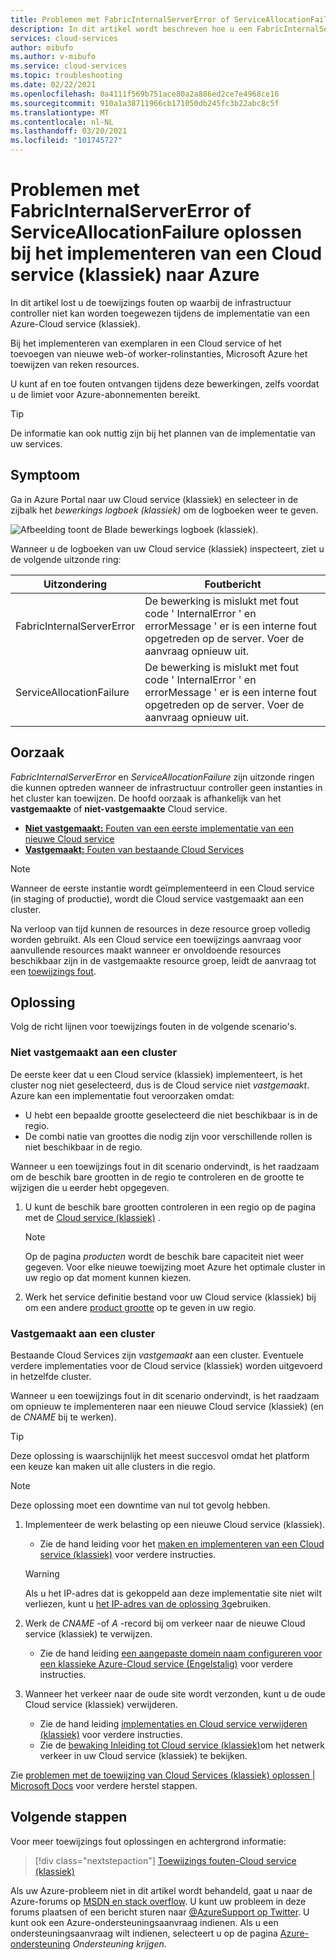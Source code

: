```yaml
---
title: Problemen met FabricInternalServerError of ServiceAllocationFailure oplossen bij het implementeren van een Cloud service (klassiek) naar Azure | Microsoft Docs
description: In dit artikel wordt beschreven hoe u een FabricInternalServerError-of ServiceAllocationFailure-uitzonde ring oplost bij het implementeren van een Cloud service (klassiek) naar Azure.
services: cloud-services
author: mibufo
ms.author: v-mibufo
ms.service: cloud-services
ms.topic: troubleshooting
ms.date: 02/22/2021
ms.openlocfilehash: 0a4111f569b751ace80a2a886ed2ce7e4968ce16
ms.sourcegitcommit: 910a1a38711966cb171050db245fc3b22abc8c5f
ms.translationtype: MT
ms.contentlocale: nl-NL
ms.lasthandoff: 03/20/2021
ms.locfileid: "101745727"
---
```

# <a name="troubleshoot-fabricinternalservererror-or-serviceallocationfailure-when-deploying-a-cloud-service-classic-to-azure"></a>Problemen met FabricInternalServerError of ServiceAllocationFailure oplossen bij het implementeren van een Cloud service (klassiek) naar Azure

In dit artikel lost u de toewijzings fouten op waarbij de infrastructuur controller niet kan worden toegewezen tijdens de implementatie van een Azure-Cloud service (klassiek).

Bij het implementeren van exemplaren in een Cloud service of het toevoegen van nieuwe web-of worker-rolinstanties, Microsoft Azure het toewijzen van reken resources.

U kunt af en toe fouten ontvangen tijdens deze bewerkingen, zelfs voordat u de limiet voor Azure-abonnementen bereikt.

> [!TIP]
> De informatie kan ook nuttig zijn bij het plannen van de implementatie van uw services.

## <a name="symptom"></a>Symptoom

Ga in Azure Portal naar uw Cloud service (klassiek) en selecteer in de zijbalk het *bewerkings logboek (klassiek)* om de logboeken weer te geven.

![Afbeelding toont de Blade bewerkings logboek (klassiek).](./media/cloud-services-troubleshoot-fabric-internal-server-error/cloud-services-troubleshoot-allocation-logs.png)

Wanneer u de logboeken van uw Cloud service (klassiek) inspecteert, ziet u de volgende uitzonde ring:

|Uitzondering  |Foutbericht  |
|---------|---------|
FabricInternalServerError     |De bewerking is mislukt met fout code ' InternalError ' en errorMessage ' er is een interne fout opgetreden op de server. Voer de aanvraag opnieuw uit.|
|ServiceAllocationFailure     |De bewerking is mislukt met fout code ' InternalError ' en errorMessage ' er is een interne fout opgetreden op de server. Voer de aanvraag opnieuw uit.|

## <a name="cause"></a>Oorzaak

*FabricInternalServerError* en *ServiceAllocationFailure* zijn uitzonde ringen die kunnen optreden wanneer de infrastructuur controller geen instanties in het cluster kan toewijzen. De hoofd oorzaak is afhankelijk van het **vastgemaakte** of **niet-vastgemaakte** Cloud service.

- [**Niet vastgemaakt:** Fouten van een eerste implementatie van een nieuwe Cloud service](#not-pinned-to-a-cluster)
- [**Vastgemaakt:** Fouten van bestaande Cloud Services](#pinned-to-a-cluster)

> [!NOTE]
> Wanneer de eerste instantie wordt geïmplementeerd in een Cloud service (in staging of productie), wordt die Cloud service vastgemaakt aan een cluster.
>
> Na verloop van tijd kunnen de resources in deze resource groep volledig worden gebruikt. Als een Cloud service een toewijzings aanvraag voor aanvullende resources maakt wanneer er onvoldoende resources beschikbaar zijn in de vastgemaakte resource groep, leidt de aanvraag tot een [toewijzings fout](cloud-services-allocation-failures.md).

## <a name="solution"></a>Oplossing

Volg de richt lijnen voor toewijzings fouten in de volgende scenario's.

### <a name="not-pinned-to-a-cluster"></a>Niet vastgemaakt aan een cluster

De eerste keer dat u een Cloud service (klassiek) implementeert, is het cluster nog niet geselecteerd, dus is de Cloud service niet *vastgemaakt*. Azure kan een implementatie fout veroorzaken omdat:

- U hebt een bepaalde grootte geselecteerd die niet beschikbaar is in de regio.
- De combi natie van groottes die nodig zijn voor verschillende rollen is niet beschikbaar in de regio.

Wanneer u een toewijzings fout in dit scenario ondervindt, is het raadzaam om de beschik bare grootten in de regio te controleren en de grootte te wijzigen die u eerder hebt opgegeven.

1. U kunt de beschik bare grootten controleren in een regio op de pagina met de [Cloud service (klassiek)](https://azure.microsoft.com/global-infrastructure/services/?products=cloud-services) .

    > [!NOTE]
    > Op de pagina *producten* wordt de beschik bare capaciteit niet weer gegeven. Voor elke nieuwe toewijzing moet Azure het optimale cluster in uw regio op dat moment kunnen kiezen.

1. Werk het service definitie bestand voor uw Cloud service (klassiek) bij om een andere [product grootte](cloud-services-sizes-specs.md#configure-sizes-for-cloud-services) op te geven in uw regio.

### <a name="pinned-to-a-cluster"></a>Vastgemaakt aan een cluster

Bestaande Cloud Services zijn *vastgemaakt* aan een cluster. Eventuele verdere implementaties voor de Cloud service (klassiek) worden uitgevoerd in hetzelfde cluster.

Wanneer u een toewijzings fout in dit scenario ondervindt, is het raadzaam om opnieuw te implementeren naar een nieuwe Cloud service (klassiek) (en de *CNAME* bij te werken).

> [!TIP]
> Deze oplossing is waarschijnlijk het meest succesvol omdat het platform een keuze kan maken uit alle clusters in die regio.

> [!NOTE]
> Deze oplossing moet een downtime van nul tot gevolg hebben.

1. Implementeer de werk belasting op een nieuwe Cloud service (klassiek).
    - Zie de hand leiding voor het [maken en implementeren van een Cloud service (klassiek)](cloud-services-how-to-create-deploy-portal.md) voor verdere instructies.

    > [!WARNING]
    > Als u het IP-adres dat is gekoppeld aan deze implementatie site niet wilt verliezen, kunt u [het IP-adres van de oplossing 3](cloud-services-allocation-failures.md#solutions)gebruiken.

1. Werk de *CNAME* -of *A* -record bij om verkeer naar de nieuwe Cloud service (klassiek) te verwijzen.
    - Zie de hand leiding [een aangepaste domein naam configureren voor een klassieke Azure-Cloud service (Engelstalig)](cloud-services-custom-domain-name-portal.md#understand-cname-and-a-records) voor verdere instructies.

1. Wanneer het verkeer naar de oude site wordt verzonden, kunt u de oude Cloud service (klassiek) verwijderen.
    - Zie de hand leiding [implementaties en Cloud service verwijderen (klassiek)](cloud-services-how-to-manage-portal.md#delete-deployments-and-a-cloud-service) voor verdere instructies.
    - Zie de [bewaking Inleiding tot Cloud service (klassiek)](cloud-services-how-to-monitor.md)om het netwerk verkeer in uw Cloud service (klassiek) te bekijken.

Zie [problemen met de toewijzing van Cloud Services (klassiek) oplossen | Microsoft Docs](cloud-services-allocation-failures.md#common-issues) voor verdere herstel stappen.

## <a name="next-steps"></a>Volgende stappen

Voor meer toewijzings fout oplossingen en achtergrond informatie:

> [!div class="nextstepaction"]
> [Toewijzings fouten-Cloud service (klassiek)](cloud-services-allocation-failures.md)

Als uw Azure-probleem niet in dit artikel wordt behandeld, gaat u naar de Azure-forums op [MSDN en stack overflow](https://azure.microsoft.com/support/forums/). U kunt uw probleem in deze forums plaatsen of een bericht sturen naar [@AzureSupport op Twitter](https://twitter.com/AzureSupport). U kunt ook een Azure-ondersteuningsaanvraag indienen. Als u een ondersteuningsaanvraag wilt indienen, selecteert u op de pagina [Azure-ondersteuning](https://azure.microsoft.com/support/options/) *Ondersteuning krijgen*.

